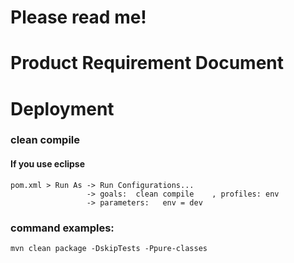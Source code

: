 # Please read me!

# Product Requirement Document


# Deployment
### clean compile
####  If you use eclipse
    pom.xml > Run As -> Run Configurations...
                     -> goals:  clean compile    , profiles: env
                     -> parameters:   env = dev
### command examples:
    mvn clean package -DskipTests -Ppure-classes